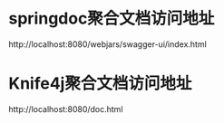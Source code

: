 # springdoc聚合文档访问地址
http://localhost:8080/webjars/swagger-ui/index.html

# Knife4j聚合文档访问地址
http://localhost:8080/doc.html